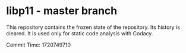 # libp11 - master branch

This repository contains the frozen state of the repository.
Its history is cleared. It is used only for static code
analysis with Codacy.

Commit Time: 1720749710